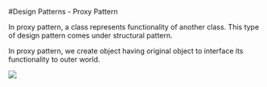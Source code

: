 #Design Patterns - Proxy Pattern


In proxy pattern, a class represents functionality of another class. This type of design pattern comes under structural pattern.

In proxy pattern, we create object having original object to interface its functionality to outer world.

<img src="https://www.tutorialspoint.com/design_pattern/images/proxy_pattern_uml_diagram.jpg" />